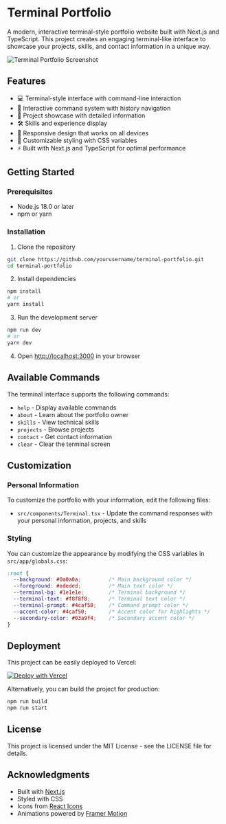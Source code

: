 # Terminal Portfolio

A modern, interactive terminal-style portfolio website built with Next.js and TypeScript. This project creates an engaging terminal-like interface to showcase your projects, skills, and contact information in a unique way.

![Terminal Portfolio Screenshot](screenshot.png)

## Features

- 💻 Terminal-style interface with command-line interaction
- 🚀 Interactive command system with history navigation
- 📁 Project showcase with detailed information
- 🛠️ Skills and experience display
- 📱 Responsive design that works on all devices
- 🎨 Customizable styling with CSS variables
- ⚡ Built with Next.js and TypeScript for optimal performance

## Getting Started

### Prerequisites

- Node.js 18.0 or later
- npm or yarn

### Installation

1. Clone the repository
```bash
git clone https://github.com/yourusername/terminal-portfolio.git
cd terminal-portfolio
```

2. Install dependencies
```bash
npm install
# or
yarn install
```

3. Run the development server
```bash
npm run dev
# or
yarn dev
```

4. Open [http://localhost:3000](http://localhost:3000) in your browser

## Available Commands

The terminal interface supports the following commands:

- `help` - Display available commands
- `about` - Learn about the portfolio owner
- `skills` - View technical skills
- `projects` - Browse projects
- `contact` - Get contact information
- `clear` - Clear the terminal screen

## Customization

### Personal Information

To customize the portfolio with your information, edit the following files:

- `src/components/Terminal.tsx` - Update the command responses with your personal information, projects, and skills

### Styling

You can customize the appearance by modifying the CSS variables in `src/app/globals.css`:

```css
:root {
  --background: #0a0a0a;         /* Main background color */
  --foreground: #ededed;         /* Main text color */
  --terminal-bg: #1e1e1e;        /* Terminal background */
  --terminal-text: #f8f8f8;      /* Terminal text color */
  --terminal-prompt: #4caf50;    /* Command prompt color */
  --accent-color: #4caf50;       /* Accent color for highlights */
  --secondary-color: #03a9f4;    /* Secondary accent color */
}
```

## Deployment

This project can be easily deployed to Vercel:

[![Deploy with Vercel](https://vercel.com/button)](https://vercel.com/new/git/external?repository-url=https%3A%2F%2Fgithub.com%2Fyourusername%2Fterminal-portfolio)

Alternatively, you can build the project for production:

```bash
npm run build
npm run start
```

## License

This project is licensed under the MIT License - see the LICENSE file for details.

## Acknowledgments

- Built with [Next.js](https://nextjs.org)
- Styled with CSS
- Icons from [React Icons](https://react-icons.github.io/react-icons/)
- Animations powered by [Framer Motion](https://www.framer.com/motion/)
